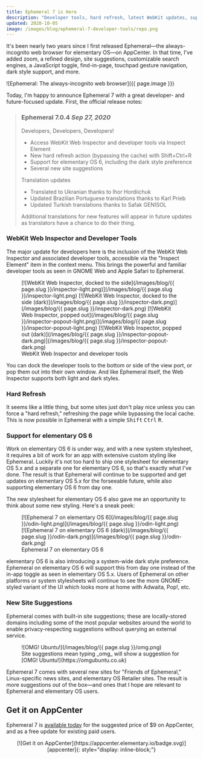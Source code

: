 ```yaml
---
title: Ephemeral 7 is Here
description: "Developer tools, hard refresh, latest WebKit updates, support for elementary OS 6, and new site suggestions"
updated: 2020-10-05
image: /images/blog/ephemeral-7-developer-tools/repo.png
---
```


It's been nearly two years since I first released Ephemeral—the always-incognito web browser for elementary OS—on AppCenter. In that time, I've added zoom, a refined design, site suggestions, customizable search engines, a JavaScript toggle, find-in-page, touchpad gesture navigation, dark style support, and more.

![Ephemeral: The always-incognito web browser]({{ page.image }})

Today, I'm happy to announce Ephemeral 7 with a great developer- and future-focused update. First, the official release notes:

>### Ephemeral 7.0.4 _Sep 27, 2020_
>
>Developers, Developers, Developers!
>
>  - Access WebKit Web Inspector and developer tools via Inspect Element
>  - New hard refresh action (bypassing the cache) with Shift+Ctrl+R
>  - Support for elementary OS 6, including the dark style preference
>  - Several new site suggestions
>
>Translation updates
>
>  - Translated to Ukranian thanks to Ihor Hordiichuk
>  - Updated Brazilian Portuguese translations thanks to Karl Prieb
>  - Updated Turkish translations thanks to Safak GENISOL
>
>Additional translations for new features will appear in future updates as translators have a chance to do their thing.

### WebKit Web Inspector and Developer Tools

The major update for developers here is the inclusion of the WebKit Web Inspector and associated developer tools, accessible via the "Inspect Element" item in the context menu. This brings the powerful and familiar developer tools as seen in GNOME Web and Apple Safari to Ephemeral.

<figure class="half" markdown="1">
[![WebKit Web Inspector, docked to the side](/images/blog/{{ page.slug }}/inspector-light.png)](/images/blog/{{ page.slug }}/inspector-light.png)
[![WebKit Web Inspector, docked to the side (dark)](/images/blog/{{ page.slug }}/inspector-dark.png)](/images/blog/{{ page.slug }}/inspector-dark.png)
[![WebKit Web Inspector, popped out](/images/blog/{{ page.slug }}/inspector-popout-light.png)](/images/blog/{{ page.slug }}/inspector-popout-light.png)
[![WebKit Web Inspector, popped out (dark)](/images/blog/{{ page.slug }}/inspector-popout-dark.png)](/images/blog/{{ page.slug }}/inspector-popout-dark.png)
<figcaption markdown="1">
WebKit Web Inspector and developer tools
</figcaption>
</figure>

You can dock the developer tools to the bottom or side of the view port, or pop them out into their own window. And like Ephemeral itself, the Web Inspector supports both light and dark styles.

### Hard Refresh

It seems like a little thing, but some sites just don't play nice unless you can force a "hard refresh," refreshing the page while bypassing the local cache. This is now possible in Ephemeral with a simple <kbd>Shift</kbd> <kbd>Ctrl</kbd> <kbd>R</kbd>.

### Support for elementary OS 6

Work on elementary OS 6 is under way, and with a new system stylesheet, it requires a bit of work for an app with extensive custom styling like Ephemeral. Luckily it's not too hard to ship one stylesheet for elementary OS 5.x and a separate one for elementary OS 6, so that's exactly what I've done. The result is that Ephemeral will continue to be supported and get updates on elementary OS 5.x for the forseeable future, while also supporting elementary OS 6 from day one.

The new stylesheet for elementary OS 6 also gave me an opportunity to think about some new styling. Here's a sneak peek:

<figure class="half" markdown="1">
[![Ephemeral 7 on elementary OS 6](/images/blog/{{ page.slug }}/odin-light.png)](/images/blog/{{ page.slug }}/odin-light.png)
[![Ephemeral 7 on elementary OS 6 (dark)](/images/blog/{{ page.slug }}/odin-dark.png)](/images/blog/{{ page.slug }}/odin-dark.png)
<figcaption>Ephemeral 7 on elementary OS 6</figcaption>
</figure>

elementary OS 6 is also introducing a system-wide dark style preference. Ephemeral on elementary OS 6 will support this from day one instead of the in-app toggle as seen in elementary OS 5.x. Users of Ephemeral on other platforms or system stylesheets will continue to see the more GNOME-styled variant of the UI which looks more at home with Adwaita, Pop!, etc.

### New Site Suggestions

Ephemeral comes with built-in site suggestions; these are locally-stored domains including some of the most popular websites around the world to enable privacy-respecting suggestions without querying an external service.

<figure markdown="1">
![OMG! Ubuntu!](/images/blog/{{ page.slug }}/omg.png)
<figcaption markdown="1">
Site suggestions mean typing _omg_ will show a suggestion for [OMG! Ubuntu!](https://omgubuntu.co.uk)
</figcaption>
</figure>

Ephemeral 7 comes with several new sites for "Friends of Ephemeral," Linux-specific news sites, and elementary OS Retailer sites. The result is more suggestions out of the box—and ones that I hope are relevant to Ephemeral and elementary OS users.

## Get it on AppCenter

Ephemeral 7 is [available today][appcenter] for the suggested price of $9 on AppCenter, and as a free update for existing paid users.

<div style="text-align: center;" markdown="1">
[![Get it on AppCenter](https://appcenter.elementary.io/badge.svg)][appcenter]{: style="display: inline-block;"}
</div>

[appcenter]: http://appcenter.elementary.io/com.github.cassidyjames.ephemeral
